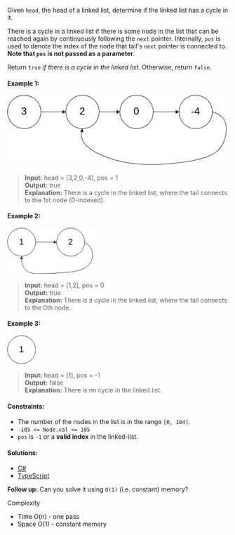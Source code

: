 Given `head`, the head of a linked list, determine if the linked list has a cycle in it.

There is a cycle in a linked list if there is some node in the list that can be reached again by continuously following the `next` pointer. Internally, `pos` is used to denote the index of the node that tail's `next` pointer is connected to. **Note that ``pos`` is not passed as a parameter**.

Return ``true`` _if there is a cycle in the linked list_. Otherwise, return `false`.

 

#### Example 1:

![Example 1](/linked-list/linked-list-cycle/img/example1.png)

> **Input:** head = [3,2,0,-4], pos = 1  
> **Output:** true  
> **Explanation:** There is a cycle in the linked list, where the tail connects to the 1st node (0-indexed).

#### Example 2:

![Example 2](/linked-list/linked-list-cycle/img/example2.png)

> **Input:** head = [1,2], pos = 0  
> **Output:** true  
> **Explanation:** There is a cycle in the linked list, where the tail connects to the 0th node.

#### Example 3:

![Example 3](/linked-list/linked-list-cycle/img/example3.png)

> **Input:** head = [1], pos = -1  
> **Output:** false  
> **Explanation:** There is no cycle in the linked list.
 
#### Constraints:

- The number of the nodes in the list is in the range `[0, 104]`.
- `-105 <= Node.val <= 105`
- `pos` is `-1` or a **valid index** in the linked-list.

 #### Solutions:

 - [C#](/linked-list/linked-list-cycle/linked-list-cycle.cs)
 - [TypeScript](/linked-list/linked-list-cycle/linked-list-cycle.ts)

**Follow up:** Can you solve it using `O(1)` (i.e. constant) memory?

Complexity
- Time O(n) - one pass
- Space O(1) - constant memory